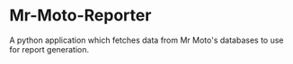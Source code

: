 # Mr-Moto-Reporter
A python application which fetches data from Mr Moto's databases to use for report generation. 
